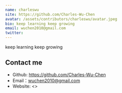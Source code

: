 ```yaml
---
name: charleswu
site: https://github.com/Charles-Wu-Chen
avatar: /assets/contributors/charleswu/avatar.jpeg
bio: keep learning keep growing
email: wuchen2010@gmail.com
twitter:
---
```


keep learning keep growing

## Contact me

- Github: <https://github.com/Charles-Wu-Chen>
- Email：<wuchen2010@gmail.com>
- Website: <>
